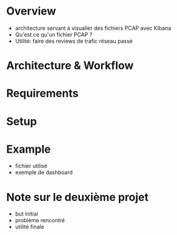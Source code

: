 # Overview
- architecture servant à visualier des fichiers PCAP avec Kibana
- Qu'est ce qu'un fichier PCAP ?
- Utilité: faire des reviews de trafic réseau passé
# Architecture & Workflow

# Requirements

# Setup

# Example
- fichier utilisé
- exemple de dashboard

# Note sur le deuxième projet
- but initial
- problème rencontré
- utilité finale


